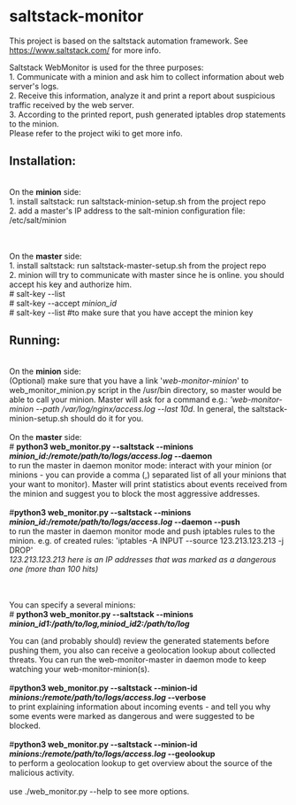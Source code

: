 # saltstack-monitor
This project is based on the saltstack automation framework. See https://www.saltstack.com/ for more info.

Saltstack WebMonitor is used for the three purposes:
<br/>1. Communicate with a minion and ask him to collect information about web server's logs.
<br/>2. Receive this information, analyze it and print a report about suspicious traffic received by the web server.
<br/>3. According to the printed report, push generated iptables drop statements to the minion.
<br/>Please refer to the project wiki to get more info.
<b><h2>Installation:</h2></b>
 
 
 <br/> On the <b>minion</b> side:
  <br/>1. install saltstack: run saltstack-minion-setup.sh from the project repo
  <br/>2. add a master's IP address to the salt-minion configuration file: /etc/salt/minion
  
<br/><br/> On the <b>master</b> side:
  <br/> 1. install saltstack: run saltstack-master-setup.sh from the project repo
  <br/> 2. minion will try to communicate with master since he is online. you should accept his key and authorize him.
  <br/> # salt-key --list
  <br/> # salt-key --accept <i>minion_id</i>
  <br/> # salt-key --list #to make sure that you have accept the minion key
  
<b><h2>Running:</h2></b>
<br>On the <b>minion</b> side:
<br/>(Optional) make sure that you have a link '<i>web-monitor-minion</i>' to web_monitor_minion.py script in the /usr/bin directory, so master would be able to call your minion. Master will ask for a command e.g.: <i>'web-monitor-minion --path /var/log/nginx/access.log --last 10d</i>. In general, the saltstack-minion-setup.sh should do it for you.
<br/><br/>On the <b>master</b> side:
<br/># <b>python3 web_monitor.py --saltstack --minions <i>minion_id:/remote/path/to/logs/access.log</i> --daemon</b>
<br/> to run the master in daemon monitor mode: interact with your minion (or minions - you can provide a comma (,) separated list of all your minions that your want to monitor). Master will print statistics about events received from the minion and suggest you to block the most aggressive addresses.
<br/><br/>#<b>python3 web_monitor.py --saltstack --minions <i>minion_id:/remote/path/to/logs/access.log</i> --daemon --push</b>
<br/> to run the master in daemon monitor mode and push iptables rules to the minion. e.g. of created rules: 'iptables -A INPUT --source 123.213.123.213 -j DROP'
<br/><i>123.213.123.213 here is an IP addresses that was marked as a dangerous one (more than 100 hits)</i>

<br/><br/>You can specify a several minions:
<br/># <b>python3 web_monitor.py --saltstack --minions <i>minion_id1:/path/to/log,miniod_id2:/path/to/log</i></b>

You can (and probably should) review the generated statements before pushing them, you also can receive a geolocation lookup about collected threats. You can run the web-monitor-master in daemon mode to keep watching your web-monitor-minion(s).
<br/><br/> #<b>python3 web_monitor.py --saltstack --minion-id <i>minions:/remote/path/to/logs/access.log</i> --verbose</b>
<br/> to print explaining information about incoming events - and tell you why some events were marked as dangerous and were suggested to be blocked. 
<br/><br/> #<b>python3 web_monitor.py --saltstack --minion-id <i>minions:/remote/path/to/logs/access.log</i> --geolookup</b>
<br/> to perform a geolocation lookup to get overview about the source of the malicious activity.
<br/><br/> use ./web_monitor.py --help to see more options.

